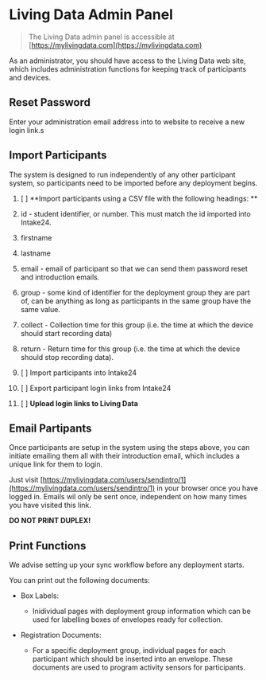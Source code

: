 # Living Data Admin Panel

> The Living Data admin panel is accessible at [https://mylivingdata.com](https://mylivingdata.com)

As an administrator, you should have access to the Living Data web site, which includes administration functions for keeping track of participants and devices.

## Reset Password

Enter your administration email address into to website to receive a new login link.s

## Import Participants

The system is designed to run independently of any other participant system, so participants need to be imported before any deployment begins.

1. [ ] **Import participants using a CSV file with the following headings: **
2. id - student identifier, or number. This must match the id imported into Intake24.
3. firstname
4. lastname
5. email - email of participant so that we can send them password reset and introduction emails.
6. group - some kind of identifier for the deployment group they are part of, can be anything as long as participants in the same group have the same value.
7. collect - Collection time for this group \(i.e. the time at which the device should start recording data\)
8. return - Return time for this group \(i.e. the time at which the device should stop recording data\).

9. [ ] Import participants into Intake24

10. [ ] Export participant login links from Intake24

11. [ ] **Upload login links to Living Data**

## Email Partipants

Once participants are setup in the system using the steps above, you can initiate emailing them all with their introduction email, which includes a unique link for them to login.

Just visit [https://mylivingdata.com/users/sendintro/1](https://mylivingdata.com/users/sendintro/1) in your browser once you have logged in. Emails wil only be sent once, independent on how many times you have visited this link.

**DO NOT PRINT DUPLEX!**

## Print Functions

We advise setting up your sync workflow before any deployment starts.

You can print out the following documents:

* Box Labels:
  * Inidividual pages with deployment group information which can be used for labelling boxes of envelopes ready for collection.
* Registration Documents:

  * For a specific deployment group, individual pages for each participant which should be inserted into an envelope. These documents are used to program activity sensors for participants.



